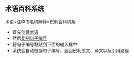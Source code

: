 ## 术语百科系统
术语+注释书名词解释=巴利百科词条

* 首先[创建术语]("按住Ctrl键点开")
* 然后[复制句子编号](https://v.youku.com/v_show/id_XNDgwOTg4OTA0NA==.html "按住Ctrl键点开")
* 将句子编号黏贴到下面的输入框中
* 系统会自动根据句子编号，返回巴利原文、译文以及引用路径